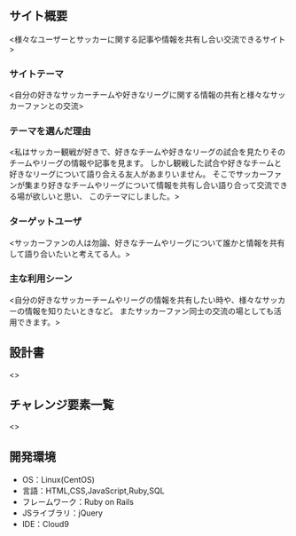 # <SOCCERZONE>

## サイト概要
<様々なユーザーとサッカーに関する記事や情報を共有し合い交流できるサイト>

### サイトテーマ
<自分の好きなサッカーチームや好きなリーグに関する情報の共有と様々なサッカーファンとの交流>

### テーマを選んだ理由
<私はサッカー観戦が好きで、好きなチームや好きなリーグの試合を見たりそのチームやリーグの情報や記事を見ます。
しかし観戦した試合や好きなチームと好きなリーグについて語り合える友人があまりいません。
そこでサッカーファンが集まり好きなチームやリーグについて情報を共有し合い語り合って交流できる場が欲しいと思い、
このテーマにしました。>

### ターゲットユーザ
<サッカーファンの人は勿論、好きなチームやリーグについて誰かと情報を共有して語り合いたいと考えてる人。>

### 主な利用シーン
<自分の好きなサッカーチームやリーグの情報を共有したい時や、様々なサッカーの情報を知りたいときなど。
またサッカーファン同士の交流の場としても活用できます。>

## 設計書
<>

## チャレンジ要素一覧
<>

## 開発環境
- OS：Linux(CentOS)
- 言語：HTML,CSS,JavaScript,Ruby,SQL
- フレームワーク：Ruby on Rails
- JSライブラリ：jQuery
- IDE：Cloud9

